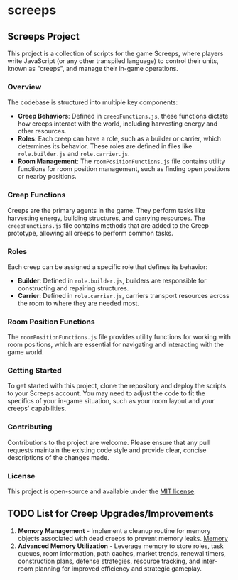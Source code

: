 # screeps
## Screeps Project

This project is a collection of scripts for the game Screeps, where players write JavaScript (or any other transpiled language) to control their units, known as "creeps", and manage their in-game operations.

### Overview

The codebase is structured into multiple key components:

- **Creep Behaviors**: Defined in `creepFunctions.js`, these functions dictate how creeps interact with the world, including harvesting energy and other resources.
- **Roles**: Each creep can have a role, such as a builder or carrier, which determines its behavior. These roles are defined in files like `role.builder.js` and `role.carrier.js`.
- **Room Management**: The `roomPositionFunctions.js` file contains utility functions for room position management, such as finding open positions or nearby positions.

### Creep Functions

Creeps are the primary agents in the game. They perform tasks like harvesting energy, building structures, and carrying resources. The `creepFunctions.js` file contains methods that are added to the Creep prototype, allowing all creeps to perform common tasks.

### Roles

Each creep can be assigned a specific role that defines its behavior:

- **Builder**: Defined in `role.builder.js`, builders are responsible for constructing and repairing structures.
- **Carrier**: Defined in `role.carrier.js`, carriers transport resources across the room to where they are needed most.

### Room Position Functions

The `roomPositionFunctions.js` file provides utility functions for working with room positions, which are essential for navigating and interacting with the game world.

### Getting Started

To get started with this project, clone the repository and deploy the scripts to your Screeps account. You may need to adjust the code to fit the specifics of your in-game situation, such as your room layout and your creeps' capabilities.

### Contributing

Contributions to the project are welcome. Please ensure that any pull requests maintain the existing code style and provide clear, concise descriptions of the changes made.

### License

This project is open-source and available under the [MIT license](LICENSE).

## TODO List for Creep Upgrades/Improvements

1. **Memory Management** - Implement a cleanup routine for memory objects associated with dead creeps to prevent memory leaks. [Memory](https://docs.screeps.com/api/#Memory)
2. **Advanced Memory Utilization** - Leverage memory to store roles, task queues, room information, path caches, market trends, renewal timers, construction plans, defense strategies, resource tracking, and inter-room planning for improved efficiency and strategic gameplay.
